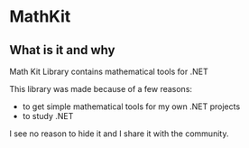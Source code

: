 # MathKit

## What is it and why

Math Kit Library contains mathematical tools for .NET

This library was made because of a few reasons:
- to get simple mathematical tools for my own .NET projects
- to study .NET

I see no reason to hide it and I share it with the community.
